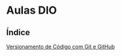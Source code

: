 # Aulas DIO

## Índice

[Versionamento de Código com Git e GitHub](https://github.com/Lelebertoldi/Aulas_DIO/blob/main/Versionamento_de_C%C3%B3digo_com_Git_e_GitHub.md)
